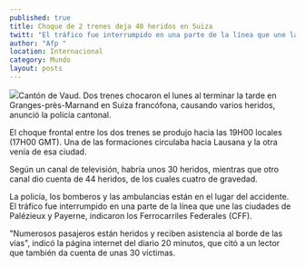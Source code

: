 ```yaml
---
published: true
title: Choque de 2 trenes deja 40 heridos en Suiza
twitt: "El tráfico fue interrumpido en una parte de la línea que une las ciudades de Palézieux y Payerne, indicaron los Ferrocarriles Federales"
author: "Afp "
location: Internacional
category: Mundo
layout: posts
---
```


![](http://i.imgur.com/9EiWEZvm.jpg)Cantón de Vaud. Dos trenes chocaron el lunes al terminar la tarde en Granges-près-Marnand en Suiza francófona, causando varios heridos, anunció la policía cantonal.

El choque frontal entre los dos trenes se produjo hacia las 19H00 locales (17H00 GMT). Una de las formaciones circulaba hacia Lausana y la otra venía de esa ciudad.

Según un canal de televisión, habría unos 30 heridos, mientras que otro canal dio cuenta de 44 heridos, de los cuales cuatro de gravedad.

La policía, los bomberos y las ambulancias están en el lugar del accidente. El tráfico fue interrumpido en una parte de la línea que une las ciudades de Palézieux y Payerne, indicaron los Ferrocarriles Federales (CFF).

"Numerosos pasajeros están heridos y reciben asistencia al borde de las vías", indicó la página internet del diario 20 minutos, que citó a un lector que también da cuenta de unas 30 víctimas.
